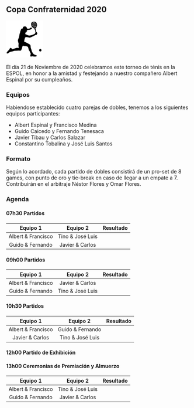 ## Copa Confraternidad 2020

<img src="./noun_Tennis_2831357.png" width="100">

El día 21 de Noviembre de 2020 celebramos este torneo de ténis en la ESPOL, en honor a la amistad y festejando a nuestro compañero Albert Espinal por su cumpleaños.

### Equipos

Habiendose establecido cuatro parejas de dobles, tenemos a los siguientes equipos participantes:

- Albert Espinal y Francisco Medina
- Guido Caicedo y Fernando Tenesaca
- Javier Tibau y Carlos Salazar
- Constantino Tobalina y José Luis Santos

### Formato

Según lo acordado, cada partido de dobles consistirá de un pro-set de 8 games, con punto de oro y tie-break en caso de llegar a un empate a 7. Contribuirán en el arbitraje Néstor Flores y Omar Flores.

### Agenda

#### 07h30 Partidos
**Equipo 1**|**Equipo 2**|**Resultado**
:-----:|:-----:|:-----:
Albert & Francisco|Tino & José Luis|	
Guido & Fernando|Javier & Carlos| 

#### 09h00 Partidos
**Equipo 1**|**Equipo 2**|**Resultado**
:-----:|:-----:|:-----:
Albert & Francisco|Javier & Carlos| 
Guido & Fernando|Tino & José Luis| 

#### 10h30 Partidos 
**Equipo 1**|**Equipo 2**|**Resultado**
:-----:|:-----:|:-----:
Albert & Francisco|Guido & Fernando| 
Javier & Carlos|Tino & José Luis| 

#### 12h00 Partido de Exhibición

#### 13h00 Ceremonias de Premiación y Almuerzo


**Equipo 1**|**Equipo 2**|**Resultado**
:-----:|:-----:|:-----:
Albert & Francisco|Tino & José Luis|	
Guido & Fernando|Javier & Carlos| 
